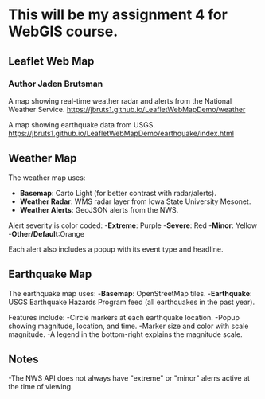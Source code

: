 # This will be my assignment 4 for WebGIS course.
## Leaflet Web Map
### Author Jaden Brutsman

A map showing real-time weather radar and alerts from the National Weather Service.
<https://jbruts1.github.io/LeafletWebMapDemo/weather>

A map showing earthquake data from USGS.
<https://jbruts1.github.io/LeafletWebMapDemo/earthquake/index.html>

## Weather Map
The weather map uses:
- **Basemap**: Carto Light (for better contrast with radar/alerts).
- **Weather Radar**: WMS radar layer from Iowa State University Mesonet.
- **Weather Alerts**: GeoJSON alerts from the NWS.

Alert severity is color coded:
-**Extreme**: Purple
-**Severe**: Red
-**Minor**: Yellow
-**Other/Default**:Orange

Each alert also includes a popup with its event type and headline.


## Earthquake Map
The earthquake map uses:
-**Basemap**: OpenStreetMap tiles.
-**Earthquake**: USGS Earthquake Hazards Program feed (all earthquakes in the past year).

Features include:
-Circle markers at each earthquake location.
-Popup showing magnitude, location, and time.
-Marker size and color with scale magnitude.
-A legend in the bottom-right explains the magnitude scale.

## Notes
-The NWS API does not always have "extreme" or "minor" alerrs active at the time of viewing.
